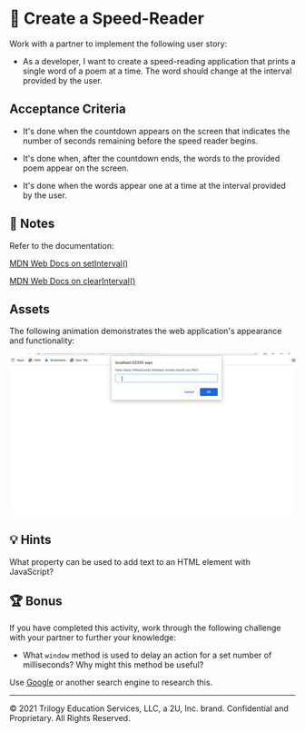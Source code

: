 # 📖 Create a Speed-Reader

Work with a partner to implement the following user story:

* As a developer, I want to create a speed-reading application that prints a single word of a poem at a time. The word should change at the interval provided by the user.

## Acceptance Criteria

* It's done when the countdown appears on the screen that indicates the number of seconds remaining before the speed reader begins.

* It's done when, after the countdown ends, the words to the provided poem appear on the screen.

* It's done when the words appear one at a time at the interval provided by the user.

## 📝 Notes

Refer to the documentation: 

[MDN Web Docs on setInterval()](https://developer.mozilla.org/en-US/docs/Web/API/WindowOrWorkerGlobalScope/setInterval)

[MDN Web Docs on clearInterval()](https://developer.mozilla.org/en-US/docs/Web/API/WindowOrWorkerGlobalScope/clearInterval)

## Assets

The following animation demonstrates the web application's appearance and functionality:

![The user enters 100 milliseconds, then a countdown begins and the words to the poem cycle through one at a time.](./images/demo1.gif)

## 💡 Hints

What property can be used to add text to an HTML element with JavaScript?

## 🏆 Bonus

If you have completed this activity, work through the following challenge with your partner to further your knowledge:

* What `window` method is used to delay an action for a set number of milliseconds? Why might this method be useful?

Use [Google](https://www.google.com) or another search engine to research this.

---
© 2021 Trilogy Education Services, LLC, a 2U, Inc. brand. Confidential and Proprietary. All Rights Reserved.
